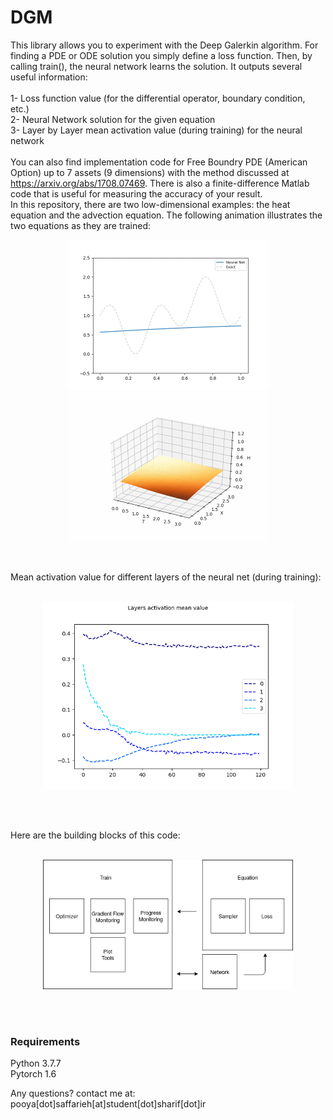 # DGM

This library allows you to experiment with the Deep Galerkin algorithm. For finding a PDE or ODE solution you simply define a loss function. Then, by calling train(), the neural network learns the solution. It outputs several useful information:
<br>
<br>
1- Loss function value (for the differential operator, boundary condition, etc.) <br>
2- Neural Network solution for the given equation  <br>
3- Layer by Layer mean activation value (during training) for the neural network <br>
<br>
You can also find implementation code for Free Boundry PDE (American Option) up to 7 assets (9 dimensions) with the method discussed at https://arxiv.org/abs/1708.07469. There is also a finite-difference Matlab code that is useful for measuring the accuracy of your result.
<br>
In this repository, there are two low-dimensional examples: the heat equation and the advection equation. The following animation illustrates the two equations as they are trained:
<br>
<p align="center">
<img src="https://github.com/pooyasf/DGM/blob/main/Advection/anim/advection_anim.gif?raw=true" width="320">


<img src="https://github.com/pooyasf/DGM/blob/main/Heat/anim/heat_anim.gif?raw=true" width="320">
</p>

<br>

Mean activation value for different layers of the neural net (during training):
<br><br>

<p align="center">
<img src="https://github.com/pooyasf/DGM/blob/main/Docs/heat_layers_activ_value.png?raw=true" width="400" >
</p>

<br><br>


Here are the building blocks of this code:
<br><br>

<p align="center">
<img src="https://github.com/pooyasf/DGM/blob/main/Docs/LibraryDiagram.png?raw=true" width="400" >
</p>

<br><br>

### Requirements

Python 3.7.7 <br>
Pytorch 1.6

Any questions? contact me at: pooya[dot]saffarieh[at]student[dot]sharif[dot]ir

